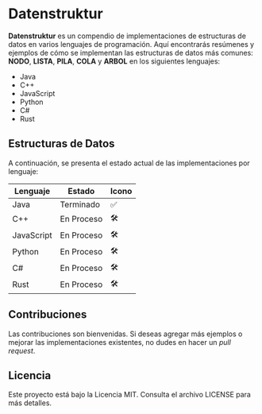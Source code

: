 # Datenstruktur

**Datenstruktur** es un compendio de implementaciones de estructuras de datos en varios lenguajes de programación. Aquí encontrarás resúmenes y ejemplos de cómo se implementan las estructuras de datos más comunes: **NODO**, **LISTA**, **PILA**, **COLA** y **ARBOL** en los siguientes lenguajes:

- Java
- C++
- JavaScript
- Python
- C#
- Rust

## Estructuras de Datos

A continuación, se presenta el estado actual de las implementaciones por lenguaje:

| Lenguaje      | Estado       | Icono            |
|---------------|--------------|------------------|
| Java          | Terminado    | ✅              |
| C++           | En Proceso   | 🛠️              |
| JavaScript    | En Proceso   | 🛠️              |
| Python        | En Proceso   | 🛠️              |
| C#            | En Proceso   | 🛠️              |
| Rust          | En Proceso   | 🛠️              |


## Contribuciones

Las contribuciones son bienvenidas. Si deseas agregar más ejemplos o mejorar las implementaciones existentes, no dudes en hacer un *pull request*.

## Licencia

Este proyecto está bajo la Licencia MIT. Consulta el archivo LICENSE para más detalles.
